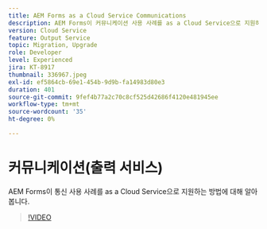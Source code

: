 ```yaml
---
title: AEM Forms as a Cloud Service Communications
description: AEM Forms이 커뮤니케이션 사용 사례를 as a Cloud Service으로 지원하는 방법에 대해 알아봅니다.
version: Cloud Service
feature: Output Service
topic: Migration, Upgrade
role: Developer
level: Experienced
jira: KT-8917
thumbnail: 336967.jpeg
exl-id: ef5864cb-69e1-454b-9d9b-fa14983d80e3
duration: 401
source-git-commit: 9fef4b77a2c70c8cf525d42686f4120e481945ee
workflow-type: tm+mt
source-wordcount: '35'
ht-degree: 0%

---
```


# 커뮤니케이션(출력 서비스)

AEM Forms이 통신 사용 사례를 as a Cloud Service으로 지원하는 방법에 대해 알아봅니다.

>[!VIDEO](https://video.tv.adobe.com/v/336967?quality=12&learn=on)
